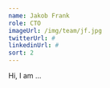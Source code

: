 ```yaml
---
name: Jakob Frank
role: CTO
imageUrl: /img/team/jf.jpg
twitterUrl: #
linkedinUrl: #
sort: 2
---
```


Hi, I am ...

